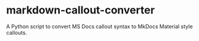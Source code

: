 # markdown-callout-converter
A Python script to convert MS Docs callout syntax to MkDocs Material style callouts.
